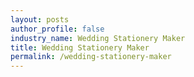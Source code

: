 ```yaml
---
layout: posts 
author_profile: false 
industry_name: Wedding Stationery Maker
title: Wedding Stationery Maker
permalink: /wedding-stationery-maker
---
```

